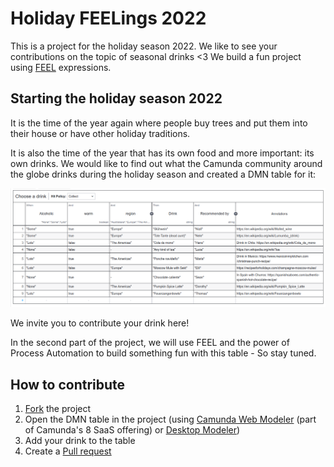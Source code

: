 # Holiday FEELings 2022
This is a project for the holiday season 2022. We like to see your contributions on the topic of seasonal drinks &lt;3 We build a fun project using [FEEL](https://docs.camunda.io/docs/components/modeler/feel/what-is-feel/) expressions. 

## Starting the holiday season 2022
It is the time of the year again where people buy trees and put them into their house or have other holiday traditions.

It is also the time of the year that has its own food and more important: its own drinks. We would like to find out what the Camunda community around the globe drinks during the holiday season and created a DMN table for it: 

![Holiday Drinks](seasonal-drinks.png)

We invite you to contribute your drink here! 

In the second part of the project, we will use FEEL and the power of Process Automation to build something fun with this table - So stay tuned.


## How to contribute
1. [Fork](https://docs.github.com/en/get-started/quickstart/fork-a-repo) the project
2. Open the DMN table in the project (using [Camunda Web Modeler](https://accounts.cloud.camunda.io/signup) (part of Camunda's 8 SaaS offering) or [Desktop Modeler](https://camunda.com/download/modeler/))
3. Add your drink to the table
4. Create a [Pull request](https://docs.github.com/en/pull-requests/collaborating-with-pull-requests/proposing-changes-to-your-work-with-pull-requests/creating-a-pull-request)